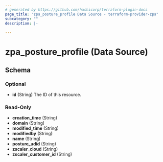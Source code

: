 ```yaml
---
# generated by https://github.com/hashicorp/terraform-plugin-docs
page_title: "zpa_posture_profile Data Source - terraform-provider-zpa"
subcategory: ""
description: |-
  
---
```


# zpa_posture_profile (Data Source)





<!-- schema generated by tfplugindocs -->
## Schema

### Optional

- **id** (String) The ID of this resource.

### Read-Only

- **creation_time** (String)
- **domain** (String)
- **modified_time** (String)
- **modifiedby** (String)
- **name** (String)
- **posture_udid** (String)
- **zscaler_cloud** (String)
- **zscaler_customer_id** (String)


